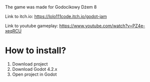 The game was made for Godocikowy Dżem 8

Link to itch.io: https://lolo111code.itch.io/godot-jam

Link to youtube gameplay: https://www.youtube.com/watch?v=PZ4e-xeqRCU

# How to install?
1. Download project
2. Download Godot 4.2.x
3. Open project in Godot
